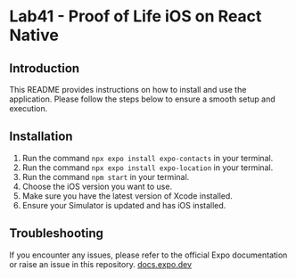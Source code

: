 # Lab41 - Proof of Life iOS on React Native

## Introduction

This README provides instructions on how to install and use the application. Please follow the steps below to ensure a smooth setup and execution.

## Installation

1. Run the command `npx expo install expo-contacts` in your terminal.
2. Run the command `npx expo install expo-location` in your terminal.
3. Run the command `npm start` in your terminal.
4. Choose the iOS version you want to use.
5. Make sure you have the latest version of Xcode installed.
6. Ensure your Simulator is updated and has iOS installed.

## Troubleshooting

If you encounter any issues, please refer to the official Expo documentation or raise an issue in this repository.
[docs.expo.dev](https://docs.expo.dev/)


